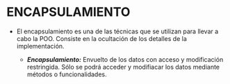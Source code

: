 # ENCAPSULAMIENTO

* El encapsulamiento es una de las técnicas que se utilizan para llevar a cabo la POO. Consiste en la ocultación de los detalles de la implementación.

	* ***Encapsulamiento:*** Envuelto de los datos con acceso y modificación restringida. Sólo se podrá acceder y modifiacar los datos mediante métodos o funcionalidades.
